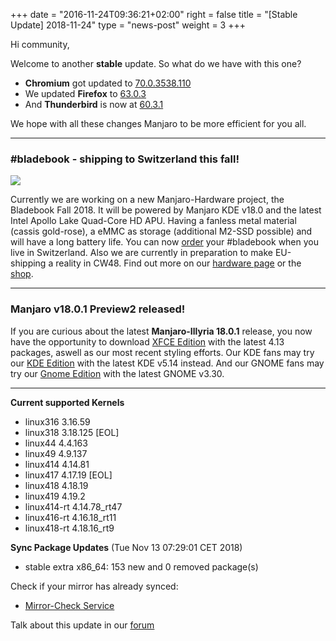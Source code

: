 +++
date = "2016-11-24T09:36:21+02:00"
right = false
title = "[Stable Update] 2018-11-24"
type = "news-post"
weight = 3
+++

Hi community,

Welcome to another **stable** update. So what do we have with this one?

- **Chromium** got updated to [70.0.3538.110](https://chromereleases.googleblog.com/2018/11/stable-channel-update-for-desktop_19.html)
- We updated **Firefox** to [63.0.3](https://www.mozilla.org/en-US/firefox/63.0.3/releasenotes/)
- And **Thunderbird** is now at [60.3.1](https://www.thunderbird.net/en-US/thunderbird/60.3.1/releasenotes/)

We hope with all these changes Manjaro to be more efficient for you all.
___

### #bladebook - shipping to Switzerland this fall!
[<img src="https://forum.manjaro.org/uploads/default/original/3X/2/2/226563d8e713e9cd82f49e484a727b832fde1f83.png">](https://www.youtube.com/watch?v=rHL-wXSb7SA)

Currently we are working on a new Manjaro-Hardware project, the Bladebook Fall 2018. It will be powered by Manjaro KDE v18.0 and the latest Intel Apollo Lake Quad-Core HD APU. Having a fanless metal material (cassis gold-rose), a eMMC as storage (additional M2-SSD possible) and will have a long battery life. You can now [order](mailto:preorder-bladebook@manjaro.org) your #bladebook when you live in Switzerland. Also we are currently in preparation to make EU-shipping a reality in CW48. Find out more on our [hardware page](https://manjaro.org/hardware-bladebook/) or the [shop](https://shop.vivare.ch/index.php?id_product=22&id_product_attribute=0&rewrite=yepo-notebook&controller=product&id_lang=4).

---

### Manjaro v18.0.1 Preview2 released!

If you are curious about the latest **Manjaro-Illyria 18.0.1** release, you now have the opportunity to download [XFCE Edition](https://osdn.net/projects/manjaro/storage/xfce/18.0.1-pre2) with the latest 4.13 packages, aswell as our most recent styling efforts. Our KDE fans may try our [KDE Edition](https://osdn.net/projects/manjaro/storage/kde/18.0.1-pre2) with the latest KDE v5.14 instead. And our GNOME fans may try our [Gnome Edition](https://osdn.net/projects/manjaro/storage/gnome/18.0.1-pre2) with the latest GNOME v3.30.

---

**Current supported Kernels**

- linux316 3.16.59
- linux318 3.18.125 [EOL]
- linux44 4.4.163
- linux49 4.9.137
- linux414 4.14.81
- linux417 4.17.19 [EOL]
- linux418 4.18.19
- linux419 4.19.2
- linux414-rt 4.14.78_rt47
- linux416-rt 4.16.18_rt11
- linux418-rt 4.18.16_rt9

**Sync Package Updates** (Tue Nov 13 07:29:01 CET 2018)

 - stable extra x86_64: 153 new and 0 removed package(s)

Check if your mirror has already synced:
   
- [Mirror-Check Service](http://repo.manjaro.org/)

Talk about this update in our [forum](https://forum.manjaro.org/t/66561)
